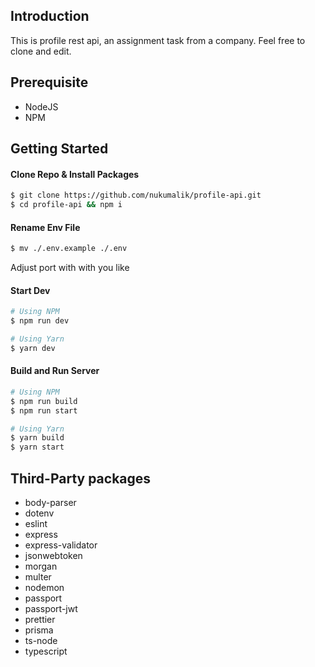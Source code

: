 ## Introduction
This is profile rest api, an assignment task from a company. Feel free to clone and edit.

## Prerequisite
- NodeJS
- NPM

## Getting Started
#### Clone Repo & Install Packages
```bash
$ git clone https://github.com/nukumalik/profile-api.git
$ cd profile-api && npm i
```

#### Rename Env File
```bash
$ mv ./.env.example ./.env
```
Adjust port with with you like

#### Start Dev
```bash
# Using NPM
$ npm run dev

# Using Yarn
$ yarn dev
```

#### Build and Run Server
```bash
# Using NPM
$ npm run build
$ npm run start

# Using Yarn
$ yarn build
$ yarn start
```

## Third-Party packages
- body-parser
- dotenv
- eslint
- express
- express-validator
- jsonwebtoken
- morgan
- multer
- nodemon
- passport
- passport-jwt
- prettier
- prisma
- ts-node
- typescript
